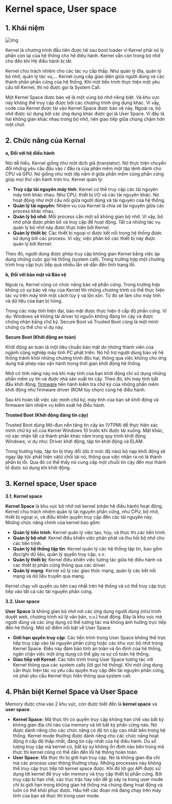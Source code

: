 #   Kernel space, User space  

## **1. Khái niệm**

![img](https://static-xf1.vietnix.vn/wp-content/uploads/2022/09/kernel-la-gi-1024x808.webp)

Kernel là chương trình đầu tiên được tải sau boot loader vì Kernel phải xử lý phần còn lại của hệ thống cho hệ điều hành. Kernel vẫn còn trong bộ nhớ cho đến khi Hệ điều hành bị tắt.

Kernel chịu trách nhiệm cho các tác vụ cấp thấp. Như quản lý đĩa, quản lý bộ nhớ, quản lý tác vụ,… Kernel cung cấp giao diện giữa người dùng và các thành phần phần cứng của hệ thống. Khi một tiến trình thực hiện một yêu cầu tới Kernel, thì nó được gọi là System Call.

Một Kernel Space được bảo vệ là một vùng bộ nhớ riêng biệt. Và khu vực này không thể truy cập được bởi các chương trình ứng dụng khác. Vì vậy, code của Kernel được tải vào Kernel Space được bảo vệ này. Ngoài ra, bộ nhớ được sử dụng bởi các ứng dụng khác được gọi là User Space. Vì đây là hai không gian khác nhau trong bộ nhớ, nên giao tiếp giữa chúng chậm hơn một chút.

## 2. Chức năng của Kernal

**a, Đối với hệ điều hành**

Nói dễ hiểu, Kernel giống như một dịch giả (translator). Nó thực hiện chuyển đổi những yêu cầu đầu vào / đầu ra của phần mềm một tập lệnh dành cho CPU và GPU. Nó giống như một lớp nằm ở giữa phần mềm cùng phần cứng giúp mọi thứ vận hành trơn tru. Kernel quản lý:

- **Truy cập tài nguyên máy tính:** Kernel có thể truy cập các tài nguyên máy tính khác nhau. Như CPU, thiết bị I/O và các tài nguyên khác. Nó hoạt động như một cầu nối giữa người dùng và tài nguyên của hệ thống.
- **Quản lý tài nguyên:** Nhiệm vụ của Kernel là chia sẻ tài nguyên giữa các process khác nhau.
- **Quản lý bộ nhớ:** Mỗi process cần một số không gian bộ nhớ. Vì vậy, bộ nhớ phải được phân bổ và truy cập để hoạt động. Tất cả những tác vụ quản lý bộ nhớ này được thực hiện bởi Kernel.
- **Quản lý thiết bị:** Các thiết bị ngoại vi được kết nối trong hệ thống được sử dụng bởi các process. Vì vậy, việc phân bổ các thiết bị này được quản lý bởi Kernel.

Theo đó, người dùng được phép truy cập không gian Kernel bằng việc áp dụng những cuộc gọi hệ thống (system call). Trong trường hợp một chương trình truy cập trực tiếp quá nhiều lần sẽ dẫn đến tình trạng lỗi.

**b, Đối với bảo mật và Bảo vệ**

Ngoài ra, Kernel cũng có chức năng bảo vệ phần cứng. Trong trường hợp không có sự bảo vệ này của Kernet thì những chương trình có thể thực hiện tác vụ trên máy tính một cách tùy ý và lộn xộn. Từ đó sẽ làm cho máy tính và dữ liệu của bạn bị hỏng.

Trong các máy tính hiện đại, bảo mật được thực hiện ở cấp độ phần cứng. Ví dụ: Windows sẽ không tải driver từ nguồn không đáng tin cậy và được chứng nhận bằng chữ ký. Secure Boot và Trusted Boot cũng là một minh chứng cụ thể cho ví dụ này.

**Secure Boot (Khởi động an toàn)**

Khởi động an toàn là một tiêu chuẩn bảo mật do những thành viên của ngành công nghiệp máy tính PC phát triển. Nó hỗ trợ người dùng bảo vệ hệ thống tránh khỏi những chương trình độc hại, thông qua việc không cho ứng dụng trái phép nào vận hành trong thời gian khởi động hệ thống.

Nhờ có tính năng này mà khi máy tính của bạn khởi động chỉ sử dụng những phần mềm uy tín và được nhà sản xuất tin cậy. Theo đó, khi máy tính bắt đầu khởi động, [firmware](https://vietnix.vn/firmware-la-gi/) tiến hành kiểm tra chữ ký của những phần mềm khởi động như firmware driver (ROM tùy chọn) cùng hệ điều hành.

Sau khi hoàn tất việc xác minh chữ ký, máy tính của bạn sẽ khởi động và firmware làm nhiệm vụ kiểm soát hệ điều hành.

**Trusted Boot** **(Khởi động đáng tin cậy)**

Trusted Boot dùng Mô-đun nền tảng tin cậy ảo (VTPM) để thực hiện xác minh chữ ký số của Kernel Windows 10 trước khi được tải xuống. Mặt khác, nó xác nhận tất cả thành phần khác nằm trong quy trình khởi động Windows, ví dụ như: Driver khởi động, tập tin khởi động và ELAM. 

Trong trường hợp, tập tin bị thay đổi (dù ở mức độ nào) bộ nạp khởi động sẽ ngay lập tức phát hiện vàtừ chối tải nó, thông qua việc nhận ra nó là thành phần bị lỗi. Qua đó có thể thấy nó cung cấp một chuỗi tin cậy đến mọi thành tố được sử dụng khi khởi động.

## 3. Kernel space, User space 

**3.1. Kernel space**

**Kernel Space** là khu vực bộ nhớ nơi kernel (nhân hệ điều hành) hoạt động. Kernel chịu trách nhiệm quản lý tài nguyên phần cứng, như CPU, bộ nhớ, thiết bị ngoại vi, và điều khiển quyền truy cập đến các tài nguyên này. Những chức năng chính của kernel bao gồm:

- **Quản lý tiến trình**: Kernel quản lý việc tạo, hủy, và thực thi các tiến trình.
- **Quản lý bộ nhớ**: Kernel điều khiển việc phân phát và thu hồi bộ nhớ cho các tiến trình.
- **Quản lý hệ thống tập tin**: Kernel quản lý các hệ thống tập tin, bao gồm đọc/ghi dữ liệu, quản lý quyền truy cập, v.v.
- **Quản lý thiết bị**: Kernel điều khiển việc tương tác giữa hệ điều hành và các thiết bị phần cứng thông qua các driver.
- **Quản lý mạng**: Kernel xử lý các giao thức mạng, quản lý các kết nối mạng và dữ liệu truyền qua mạng.

Kernel chạy với quyền ưu tiên cao nhất trên hệ thống và có thể truy cập trực tiếp vào tất cả các tài nguyên phần cứng.

**3.2. User space** 

**User Space** là không gian bộ nhớ nơi các ứng dụng người dùng (như trình duyệt web, chương trình xử lý văn bản, v.v.) hoạt động. Đây là khu vực mà người dùng và các ứng dụng có thể tương tác mà không ảnh hưởng trực tiếp đến hệ thống. Một số điểm nổi bật về User Space:

- **Giới hạn quyền truy cập**: Các tiến trình trong User Space không thể trực tiếp truy cập vào tài nguyên phần cứng hoặc các khu vực bộ nhớ trong Kernel Space. Điều này đảm bảo tính an toàn và ổn định của hệ thống, ngăn chặn việc một ứng dụng có thể gây ra sự cố toàn hệ thống.
- **Giao tiếp với Kernel**: Các tiến trình trong User Space tương tác với Kernel thông qua các system calls (lời gọi hệ thống). Khi một ứng dụng cần thực hiện tác vụ yêu cầu quyền truy cập đến tài nguyên phần cứng, nó phải yêu cầu Kernel thực hiện thông qua system call.

## 4. Phân biệt Kernel Space và User Space

Memory được chia vào 2 khu vực, còn được biết đến là **kernel space** và **user space**.

- **Kernel Space:** Mã thực thi có quyền truy cập không hạn chế vào bất kỳ không gian địa chỉ nào của memory và tới bất kỳ phần cứng nào. Nó được dành riêng cho các chức năng có độ tin cậy cao nhất bên trong hệ thống. Kernel mode thường được dành riêng cho các chức năng hoạt động ở cấp độ thấp nhất, đáng tin cậy nhất của hệ điều hành. Do số lượng truy cập mà kernel có, bất kỳ sự không ổn định nào bên trong mã thực thi kernel cũng có thể dẫn đến lỗi hệ thống hoàn toàn.
- **User Space:** Mã thực thi bị giới hạn truy cập. Nó là không gian địa chỉ mà các process user thông thường chạy. Những processes này không thể truy cập trực tiếp tới kernel space được. Khi đó lời gọi API được sử dụng tới kernel để truy vấn memory và truy cập thiết bị phần cứng. Bởi truy cập bị hạn chế, các trục trặc hay vấn đề gì xảy ra trong user mode chỉ bị giới hạn trong không gian hệ thống mà chúng đang hoạt động và luôn có thể khôi phục được. Hầu hết các đoạn mã đang chạy trên máy tính của bạn sẽ thực thi trong user mode.